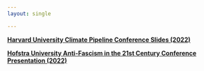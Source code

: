 ```yaml
---
layout: single

---
```


[**Harvard University Climate Pipeline Conference Slides (2022)**](/Final%20June%202022%20Harvard%20Climate%20Pipeline%20Conference%20Slides.pdf)

[**Hofstra University Anti-Fascism in the 21st Century Conference Presentation (2022)**](https://youtu.be/5Jiw7vaepFw?t=1322)



